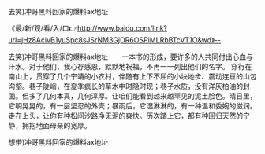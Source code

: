 去笑)冲哥黑料回家的爆料ax地址

《最/新/观/看/入/口👉http://www.baidu.com/link?url=jHz8AcivB1yuSpc8sJSrNM3GjOR6OSPiMLRbBTcVT1O&wd》--

去笑)冲哥黑料回家的爆料ax地址　　一本书的形成，要许多的人共同付出心血与汗水。对于他们，我心存感恩，默默地祝福，不再一一列出他们的名字。
穿行在南山上，贯穿了几个宁靖的小农村，伴随有上下不屈的小块地步、震动连亘的山包沟壑。巷子陡峭，在夏季疯长的草木中时隐时现；巷子水质，没有洋灰柏油的封固。但多了几何本真，几何淳厚。让咱们能看到越来越罕见的泥土脸色。晴日里，它明晃晃的，有一层坚忍的外壳；暴雨后，它湿淋淋的，有一种温和委婉的滋润。走在上头，让你有种松间沙路净无泥的爽快。历次踏上它，都有种回归天然的宁静，拥抱地面母亲的宽厚。





想带)冲哥黑料回家的爆料ax地址
